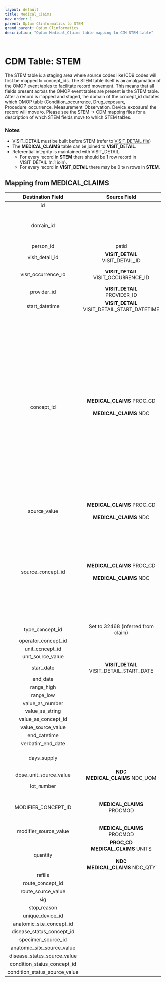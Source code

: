 ```yaml
---
layout: default
title: Medical_Claims
nav_order: 1
parent: Optum Clinformatics to STEM
grand_parent: Optum Clinformatics
description: "Optum Medical_Claims table mapping to CDM STEM table"

---
```


# CDM Table: STEM 

The STEM table is a staging area where source codes like ICD9 codes will first be mapped to concept_ids. The STEM table itself is an amalgamation of the OMOP event tables to facilitate record movement. This means that all fields present across the OMOP event tables are present in the STEM table. After a record is mapped and staged, the domain of the concept_id dictates which OMOP table (Condition_occurrence, Drug_exposure, Procedure_occurrence, Measurement, Observation, Device_exposure) the record will move to. Please see the STEM -> CDM mapping files for a description of which STEM fields move to which STEM tables.

### **Notes**
- VISIT_DETAIL must be built before STEM (refer to [VISIT_DETAIL file](VISIT_DETAIL.md))
- The **MEDICAL_CLAIMS** table can be joined to **VISIT_DETAIL**. 
- Referential integrity is maintained with VISIT_DETAIL. 
    - For every record in **STEM** there should be 1 row record in VISIT_DETAIL (n:1 join). 
    - For every record in **VISIT_DETAIL** there may be 0 to n rows in **STEM**.

## **Mapping from MEDICAL_CLAIMS**

**Destination Field**|**Source Field**|**Applied Rule**|**Comment**
| :----: | :----: | :--------: | :------: |
| id |  |Autogenerate||
| domain_id ||This should be the domain_id of the standard concept in the CONCEPT_ID field. If a code is mapped to CONCEPT_ID 0, put the domain_id as Observation.||
| person_id | patid| Use patid to lookup Person_id ||
| visit_detail_id |**VISIT_DETAIL**<br>VISIT_DETAIL_ID||
| visit_occurrence_id |**VISIT_DETAIL**<br>VISIT_OCCURRENCE_ID|Use the linking to **VISIT_DETAIL** to look up VISIT_OCCURRENCE_ID||
| provider_id |**VISIT_DETAIL**<br>PROVIDER_ID |||
| start_datetime |**VISIT_DETAIL** VISIT_DETAIL_START_DATETIME |||
| concept_id | **MEDICAL_CLAIMS** PROC_CD<br><br>**MEDICAL_CLAIMS** NDC|Use the SOURCE_TO_STANDARD query with the filter<br/><br/>**PROC_CD**<br> WHERE SOURCE_VOCABULARY_ID IN (*'ICD9Proc'* OR *'ICD10PCS'*, 'HCPCS','CPT4') AND TARGET_STANDARD_CONCEPT ='S' AND TARGET_INVALID_REASON IS NULL AND TARGET_CONCEPT_CLASS_ID NOT IN ('HCPCS Modifier','CPT4 Modifier')<br/><br/>**NDC**<br> WHERE SOURCE_VOCABULARY_ID IN ('NDC') AND TARGET_STANDARD_CONCEPT ='S' AND TARGET_INVALID_REASON IS NULL AND VISIT_DETAIL_START_DATE BETWEEN SOURCE_VALID_START_DATE AND SOURCE_VALID_END_DATE| **PROC_CD** <br>If ICD_FLAG = 9 then use 'ICD9Proc', else if ICD_FLAG = 10 then use 'ICD10PCS'<br>If a PROC or NDC does not have a mapping, set the concept_id to 0|
| source_value |**MEDICAL_CLAIMS** PROC_CD<br><br>**MEDICAL_CLAIMS** NDC|||
| source_concept_id |**MEDICAL_CLAIMS** PROC_CD<br><br>**MEDICAL_CLAIMS** NDC|Use the SOURCE_TO_SOURCE query with the filter<br/><br/>**PROC_CD** WHERE SOURCE_VOCABULARY_ID IN (*'ICD9Proc'* OR *'ICD10PCS'*)<br/><br/>**NDC**<br> WHERE SOURCE_VOCABULARY_ID IN ('NDC') AND VISIT_DETAIL_START_DATE BETWEEN SOURCE_VALID_START_DATE AND SOURCE_VALID_END_DATE|**PROC_CD** If ICD_FLAG = 9 then use 'ICD9Proc', else if ICD_FLAG = 10 then use 'ICD10PCS'
| type_concept_id |Set to 32468 (inferred from claim)|||  
| operator_concept_id | 
| unit_concept_id |  
| unit_source_value | 
| start_date | **VISIT_DETAIL** VISIT_DETAIL_START_DATE||| 
| end_date |  
| range_high |  
| range_low | 
| value_as_number | 
| value_as_string | 
| value_as_concept_id | 
| value_source_value | 
| end_datetime | 
| verbatim_end_date |  
| days_supply | |If record is created using **MEDICAL_CLAIMS**<br/>NDC set days_supply to 1||
| dose_unit_source_value |**NDC**<br>**MEDICAL_CLAIMS** NDC_UOM |||
| lot_number | 
|MODIFIER_CONCEPT_ID|**MEDICAL_CLAIMS**<br/>PROCMOD| Use SOURCE_TO_STANDARD query and filter with `WHERE SOURCE_CONCEPT_CLASS_ID IN ('CPT4 Modifier') AND TARGET_CONCEPT_CLASS_ID IN ('CPT4 Modifier')`| Populate only if record is created using  **MEDICAL_CLAIMS**<br/>PROC_CD
| modifier_source_value | **MEDICAL_CLAIMS**<br/>PROCMOD||
| quantity | **PROC_CD**<br>**MEDICAL_CLAIMS** UNITS<br><br>**NDC**<br>**MEDICAL_CLAIMS** NDC_QTY|||
| refills | 
| route_concept_id | 
| route_source_value | 
| sig |  
| stop_reason | 
| unique_device_id | 
| anatomic_site_concept_id | 
| disease_status_concept_id |  
| specimen_source_id |
| anatomic_site_source_value | 
| disease_status_source_value | 
| condition_status_concept_id | 
| condition_status_source_value | 